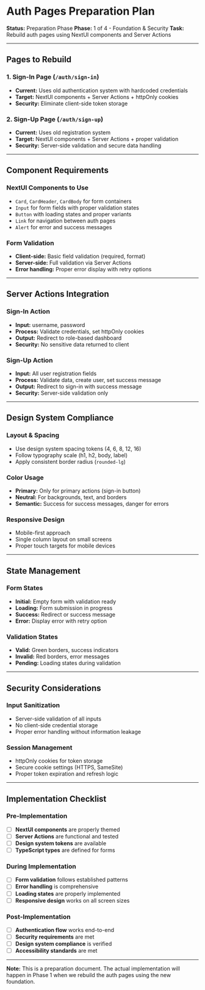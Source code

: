 # Auth Pages Preparation Plan

**Status:** Preparation Phase
**Phase:** 1 of 4 - Foundation & Security
**Task:** Rebuild auth pages using NextUI components and Server Actions

---

## **Pages to Rebuild**

### **1. Sign-In Page (`/auth/sign-in`)**
- **Current:** Uses old authentication system with hardcoded credentials
- **Target:** NextUI components + Server Actions + httpOnly cookies
- **Security:** Eliminate client-side token storage

### **2. Sign-Up Page (`/auth/sign-up`)**
- **Current:** Uses old registration system
- **Target:** NextUI components + Server Actions + proper validation
- **Security:** Server-side validation and secure data handling

---

## **Component Requirements**

### **NextUI Components to Use**
- `Card`, `CardHeader`, `CardBody` for form containers
- `Input` for form fields with proper validation states
- `Button` with loading states and proper variants
- `Link` for navigation between auth pages
- `Alert` for error and success messages

### **Form Validation**
- **Client-side:** Basic field validation (required, format)
- **Server-side:** Full validation via Server Actions
- **Error handling:** Proper error display with retry options

---

## **Server Actions Integration**

### **Sign-In Action**
- **Input:** username, password
- **Process:** Validate credentials, set httpOnly cookies
- **Output:** Redirect to role-based dashboard
- **Security:** No sensitive data returned to client

### **Sign-Up Action**
- **Input:** All user registration fields
- **Process:** Validate data, create user, set success message
- **Output:** Redirect to sign-in with success message
- **Security:** Server-side validation only

---

## **Design System Compliance**

### **Layout & Spacing**
- Use design system spacing tokens (4, 6, 8, 12, 16)
- Follow typography scale (h1, h2, body, label)
- Apply consistent border radius (`rounded-lg`)

### **Color Usage**
- **Primary:** Only for primary actions (sign-in button)
- **Neutral:** For backgrounds, text, and borders
- **Semantic:** Success for success messages, danger for errors

### **Responsive Design**
- Mobile-first approach
- Single column layout on small screens
- Proper touch targets for mobile devices

---

## **State Management**

### **Form States**
- **Initial:** Empty form with validation ready
- **Loading:** Form submission in progress
- **Success:** Redirect or success message
- **Error:** Display error with retry option

### **Validation States**
- **Valid:** Green borders, success indicators
- **Invalid:** Red borders, error messages
- **Pending:** Loading states during validation

---

## **Security Considerations**

### **Input Sanitization**
- Server-side validation of all inputs
- No client-side credential storage
- Proper error handling without information leakage

### **Session Management**
- httpOnly cookies for token storage
- Secure cookie settings (HTTPS, SameSite)
- Proper token expiration and refresh logic

---

## **Implementation Checklist**

### **Pre-Implementation**
- [ ] **NextUI components** are properly themed
- [ ] **Server Actions** are functional and tested
- [ ] **Design system tokens** are available
- [ ] **TypeScript types** are defined for forms

### **During Implementation**
- [ ] **Form validation** follows established patterns
- [ ] **Error handling** is comprehensive
- [ ] **Loading states** are properly implemented
- [ ] **Responsive design** works on all screen sizes

### **Post-Implementation**
- [ ] **Authentication flow** works end-to-end
- [ ] **Security requirements** are met
- [ ] **Design system compliance** is verified
- [ ] **Accessibility standards** are met

---

**Note:** This is a preparation document. The actual implementation will happen in Phase 1 when we rebuild the auth pages using the new foundation.
